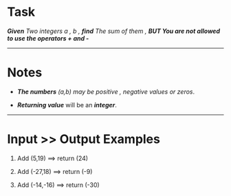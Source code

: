 # Task
<i><b>Given</b> Two integers a , b , <b>find</b> The sum of them , <b>BUT You are not allowed to use the operators + and -</b></i>

---
# Notes
- <i>**The numbers** (a,b) may be positive , negative values or zeros</i>.

- <i>**Returning value**</i> will be an <i>**integer**</i>.

---
# Input >> Output Examples
1. Add (5,19) ==> return (24) 

2. Add (-27,18) ==> return (-9)

3. Add (-14,-16) ==> return (-30)